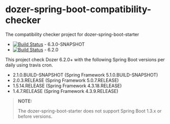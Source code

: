 # dozer-spring-boot-compatibility-checker

The compatibility checker project for dozer-spring-boot-starter

* [![Build Status](https://travis-ci.org/kazuki43zoo/dozer-spring-boot-compatibility-checker.svg?branch=master)](https://travis-ci.org/kazuki43zoo/dozer-spring-boot-compatibility-checker) - 6.3.0-SNAPSHOT
* [![Build Status](https://travis-ci.org/kazuki43zoo/dozer-spring-boot-compatibility-checker.svg?branch=6.2.x)](https://travis-ci.org/kazuki43zoo/dozer-spring-boot-compatibility-checker) - 6.2.0

This project check Dozer 6.2.0+ with the following Spring Boot versions per daily using travis cron.

* 2.1.0.BUILD-SNAPSHOT (Spring Framework 5.1.0.BUILD-SNAPSHOT)
* 2.0.3.RELEASE (Spring Framework 5.0.7.RELEASE)
* 1.5.14.RELEASE (Spring Framework 4.3.18.RELEASE)
* 1.4.7.RELEASE (Spring Framework 4.3.9.RELEASE)

> **NOTE:**
>
> The dozer-spring-boot-starter does not support Spring Boot 1.3.x or before versions.